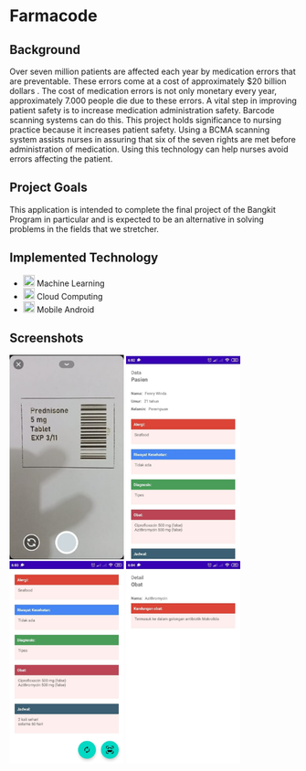 # Farmacode

## Background
Over seven million patients are affected each year by medication errors that are preventable. These errors come at a cost of approximately $20 billion dollars . The cost of medication errors is not only monetary every year, approximately 7.000 people die due to these errors. A vital step in improving patient safety is to increase medication administration safety. Barcode scanning systems can do this. This project holds significance to nursing practice because it increases patient safety. Using a BCMA scanning system assists nurses in assuring that six of the seven rights are met before administration of medication. Using this technology can help nurses avoid errors affecting the patient.

## Project Goals
This application is intended to complete the final project of the Bangkit Program in particular and is expected to be an alternative in solving problems in the fields that we stretcher.

## Implemented Technology
- <img height="20" width="20" src="https://unpkg.com/simple-icons@v5/icons/probot.svg" /> Machine Learning
- <img height="20" width="20" src="https://unpkg.com/simple-icons@v5/icons/googlecolab.svg" /> Cloud Computing
- <img height="20" width="20" src="https://unpkg.com/simple-icons@v5/icons/android.svg" /> Mobile Android

## Screenshots
<p float="left">
  <img src="https://github.com/MrMG23/Farmacode/blob/main/readme/1.jpg" alt="Scanner" width="200" >
  <img src="https://github.com/MrMG23/Farmacode/blob/main/readme/2.jpg" alt="PatientActivity1" width="200">
  <img src="https://github.com/MrMG23/Farmacode/blob/main/readme/3.jpg" alt="PatientActivity2" width="200">
  <img src="https://github.com/MrMG23/Farmacode/blob/main/readme/4.jpg" alt="DrugActivity" width="200">
<p>

